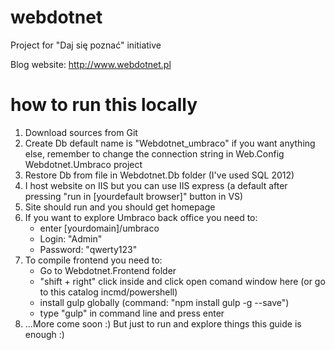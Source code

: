 # webdotnet
Project for "Daj się poznać" initiative

Blog website: http://www.webdotnet.pl

# how to run this locally
1. Download sources from Git
2. Create Db default name is "Webdotnet_umbraco" if you want anything else, remember to change the connection string in Web.Config Webdotnet.Umbraco project
3. Restore Db from file in Webdotnet.Db folder (I've used SQL 2012)
3. I host website on IIS but you can use IIS express (a default after pressing "run in [yourdefault browser]" button in VS)
4. Site should run and you should get homepage
5. If you want to explore Umbraco back office you need to:
	* enter [yourdomain]/umbraco
	* Login: "Admin"
	* Password: "qwerty123"
6. To compile frontend you need to:
	* Go to Webdotnet.Frontend folder
	* "shift + right" click inside and click open comand window here (or go to this catalog incmd/powershell)
	* install gulp globally (command: "npm install gulp -g --save")
	* type "gulp" in command line and press enter
7. ...More come soon :) But just to run and explore things this guide is enough :)
